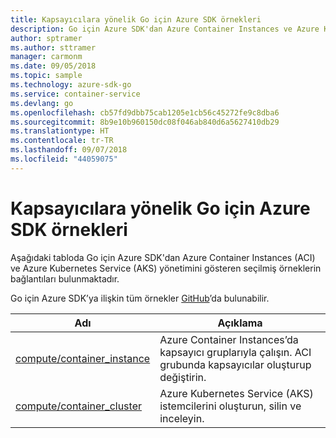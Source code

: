 ```yaml
---
title: Kapsayıcılara yönelik Go için Azure SDK örnekleri
description: Go için Azure SDK'dan Azure Container Instances ve Azure Kubernetes Service ile seçilmiş çalışma örnekleri.
author: sptramer
ms.author: sttramer
manager: carmonm
ms.date: 09/05/2018
ms.topic: sample
ms.technology: azure-sdk-go
ms.service: container-service
ms.devlang: go
ms.openlocfilehash: cb57fd9dbb75cab1205e1cb56c45272fe9c8dba6
ms.sourcegitcommit: 8b9e10b960150dc08f046ab840d6a5627410db29
ms.translationtype: HT
ms.contentlocale: tr-TR
ms.lasthandoff: 09/07/2018
ms.locfileid: "44059075"
---
```

# <a name="azure-sdk-for-go-samples-for-containers"></a>Kapsayıcılara yönelik Go için Azure SDK örnekleri

Aşağıdaki tabloda Go için Azure SDK'dan Azure Container Instances (ACI) ve Azure Kubernetes Service (AKS) yönetimini gösteren seçilmiş örneklerin bağlantıları bulunmaktadır.

Go için Azure SDK’ya ilişkin tüm örnekler [GitHub](https://github.com/Azure-Samples/azure-sdk-for-go-samples)’da bulunabilir.

| Adı | Açıklama |
|------|-------------|
| [compute/container_instance](https://github.com/Azure-Samples/azure-sdk-for-go-samples/blob/master/compute/container_instance.go) | Azure Container Instances’da kapsayıcı gruplarıyla çalışın. ACI grubunda kapsayıcılar oluşturup değiştirin. |
| [compute/container_cluster](https://github.com/Azure-Samples/azure-sdk-for-go-samples/blob/master/compute/container_cluster.go) | Azure Kubernetes Service (AKS) istemcilerini oluşturun, silin ve inceleyin. |

